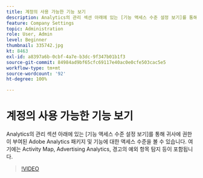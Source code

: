 ```yaml
---
title: 계정의 사용 가능한 기능 보기
description: Analytics의 관리 섹션 아래에 있는 [기능 액세스 수준 설정 보기]를 통해 귀사에 권한이 부여된 Adobe Analytics 패키지 및 기능에 대한 액세스 수준을 볼 수 있습니다. 여기에는 Activity Map, Advertising Analytics, 경고의 예외 항목 탐지 등이 포함됩니다.
feature: Company Settings
topic: Administration
role: User, Admin
level: Beginner
thumbnail: 335742.jpg
kt: 8463
exl-id: a8397a6b-0cbf-4a7e-b3dc-9f347b01b1f3
source-git-commit: 84984ad9bf65cfc69117e40ac0e0cfe503cac5e5
workflow-type: tm+mt
source-wordcount: '92'
ht-degree: 100%

---
```


# 계정의 사용 가능한 기능 보기

Analytics의 관리 섹션 아래에 있는 [기능 액세스 수준 설정 보기]를 통해 귀사에 권한이 부여된 Adobe Analytics 패키지 및 기능에 대한 액세스 수준을 볼 수 있습니다. 여기에는 Activity Map, Advertising Analytics, 경고의 예외 항목 탐지 등이 포함됩니다.

>[!VIDEO](https://video.tv.adobe.com/v/3418477/?quality=12&learn=on&captions=kor)
